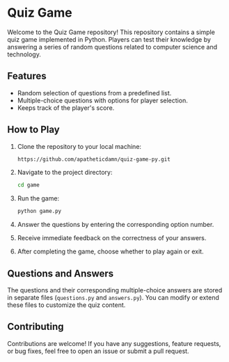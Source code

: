 # Quiz Game

Welcome to the Quiz Game repository! This repository contains a simple quiz game implemented in Python. Players can test their knowledge by answering a series of random questions related to computer science and technology.

## Features

- Random selection of questions from a predefined list.
- Multiple-choice questions with options for player selection.
- Keeps track of the player's score.

## How to Play

1. Clone the repository to your local machine:

    ```bash
    https://github.com/apatheticdamn/quiz-game-py.git
    ```

2. Navigate to the project directory:

    ```bash
    cd game
    ```

3. Run the game:

    ```bash
    python game.py
    ```

4. Answer the questions by entering the corresponding option number.
5. Receive immediate feedback on the correctness of your answers.
6. After completing the game, choose whether to play again or exit.

## Questions and Answers

The questions and their corresponding multiple-choice answers are stored in separate files (`questions.py` and `answers.py`). You can modify or extend these files to customize the quiz content.

## Contributing

Contributions are welcome! If you have any suggestions, feature requests, or bug fixes, feel free to open an issue or submit a pull request.
